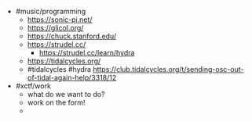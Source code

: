 - #music/programming
	- https://sonic-pi.net/
	- https://glicol.org/
	- https://chuck.stanford.edu/
	- https://strudel.cc/
		- https://strudel.cc/learn/hydra
	- https://tidalcycles.org/
	- #tidalcycles #hydra https://club.tidalcycles.org/t/sending-osc-out-of-tidal-again-help/3318/12
- #xctf/work
	- what do we want to do?
	- work on the form!
	-